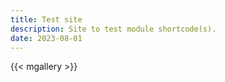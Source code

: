 ```yaml
---
title: Test site
description: Site to test module shortcode(s).
date: 2023-08-01
---
```


{{< mgallery >}}
